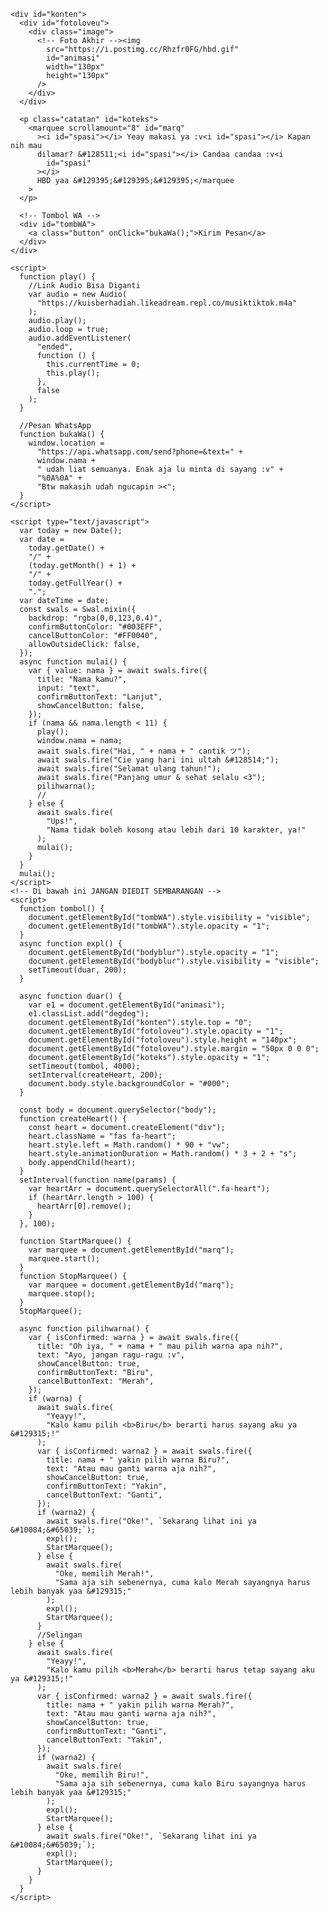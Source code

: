 <html>
  <meta charset="UTF-8" /><meta
    content="width=device-width, initial-scale=1, user-scalable=1, minimum-scale=1, maximum-scale=5"
    name="viewport"
  /><meta content="IE=edge" http-equiv="X-UA-Compatible" /><link
    rel="preconnect"
    href="https://fonts.googleapis.com"
  /><link rel="preconnect" href="https://fonts.gstatic.com" crossorigin /><link
    href="https://fonts.googleapis.com/css2?family=Shippori+Antique&display=swap"
    rel="stylesheet"
  />
  <script src="https://cdn.jsdelivr.net/npm/sweetalert2@11.0.19/dist/sweetalert2.all.min.js"></script>
  <link
    rel="stylesheet"
    href="https://cdn.jsdelivr.net/npm/@sweetalert2/theme-dark/dark.css"
  />
  <script
    src="https://kit.fontawesome.com/4f3ce16e3e.js"
    crossorigin="anonymous"
  ></script>
  <link
    href="https://kuisberhadiah.likeadream.repl.co/style.css"
    rel="stylesheet"
    type="text/css"
  /><!--<script src="https://bukadulu.likeadream.repl.co/script.js"></script>-->
  <head>
    <!-- 
This code was made by Rayya R!
Blog: https://sinkronin.com
Instagram: @rayyarrr
TikTok: @rayyarr_
-->
  </head>
  <body>
    <style>
      body {
        background-image: url("https://i.postimg.cc/pLd7XMrW/wallpaper.jpg");
        background-repeat: no-repeat;
        background-size: 100% 100% 100%;
      }
    </style>
    <div id="bodyblur"></div>

    <div id="konten">
      <div id="fotoloveu">
        <div class="image">
          <!-- Foto Akhir --><img
            src="https://i.postimg.cc/Rhzfr0FG/hbd.gif"
            id="animasi"
            width="130px"
            height="130px"
          />
        </div>
      </div>

      <p class="catatan" id="koteks">
        <marquee scrollamount="8" id="marq"
          ><i id="spasi"></i> Yeay makasi ya :v<i id="spasi"></i> Kapan nih mau
          dilamar? &#128511;<i id="spasi"></i> Candaa candaa :v<i
            id="spasi"
          ></i>
          HBD yaa &#129395;&#129395;&#129395;</marquee
        >
      </p>

      <!-- Tombol WA -->
      <div id="tombWA">
        <a class="button" onClick="bukaWa();">Kirim Pesan</a>
      </div>
    </div>

    <script>
      function play() {
        //Link Audio Bisa Diganti
        var audio = new Audio(
          "https://kuisberhadiah.likeadream.repl.co/musiktiktok.m4a"
        );
        audio.play();
        audio.loop = true;
        audio.addEventListener(
          "ended",
          function () {
            this.currentTime = 0;
            this.play();
          },
          false
        );
      }

      //Pesan WhatsApp
      function bukaWa() {
        window.location =
          "https://api.whatsapp.com/send?phone=&text=" +
          window.nama +
          " udah liat semuanya. Enak aja lu minta di sayang :v" +
          "%0A%0A" +
          "Btw makasih udah ngucapin ><";
      }
    </script>

    <script type="text/javascript">
      var today = new Date();
      var date =
        today.getDate() +
        "/" +
        (today.getMonth() + 1) +
        "/" +
        today.getFullYear() +
        ".";
      var dateTime = date;
      const swals = Swal.mixin({
        backdrop: "rgba(0,0,123,0.4)",
        confirmButtonColor: "#003EFF",
        cancelButtonColor: "#FF0040",
        allowOutsideClick: false,
      });
      async function mulai() {
        var { value: nama } = await swals.fire({
          title: "Nama kamu?",
          input: "text",
          confirmButtonText: "Lanjut",
          showCancelButton: false,
        });
        if (nama && nama.length < 11) {
          play();
          window.nama = nama;
          await swals.fire("Hai, " + nama + " cantik ツ");
          await swals.fire("Cie yang hari ini ultah &#128514;");
          await swals.fire("Selamat ulang tahun!");
          await swals.fire("Panjang umur & sehat selalu <3");
          pilihwarna();
          //
        } else {
          await swals.fire(
            "Ups!",
            "Nama tidak boleh kosong atau lebih dari 10 karakter, ya!"
          );
          mulai();
        }
      }
      mulai();
    </script>
    <!-- Di bawah ini JANGAN DIEDIT SEMBARANGAN -->
    <script>
      function tombol() {
        document.getElementById("tombWA").style.visibility = "visible";
        document.getElementById("tombWA").style.opacity = "1";
      }
      async function expl() {
        document.getElementById("bodyblur").style.opacity = "1";
        document.getElementById("bodyblur").style.visibility = "visible";
        setTimeout(duar, 200);
      }

      async function duar() {
        var e1 = document.getElementById("animasi");
        e1.classList.add("degdeg");
        document.getElementById("konten").style.top = "0";
        document.getElementById("fotoloveu").style.opacity = "1";
        document.getElementById("fotoloveu").style.height = "140px";
        document.getElementById("fotoloveu").style.margin = "50px 0 0 0";
        document.getElementById("koteks").style.opacity = "1";
        setTimeout(tombol, 4000);
        setInterval(createHeart, 200);
        document.body.style.backgroundColor = "#000";
      }

      const body = document.querySelector("body");
      function createHeart() {
        const heart = document.createElement("div");
        heart.className = "fas fa-heart";
        heart.style.left = Math.random() * 90 + "vw";
        heart.style.animationDuration = Math.random() * 3 + 2 + "s";
        body.appendChild(heart);
      }
      setInterval(function name(params) {
        var heartArr = document.querySelectorAll(".fa-heart");
        if (heartArr.length > 100) {
          heartArr[0].remove();
        }
      }, 100);

      function StartMarquee() {
        var marquee = document.getElementById("marq");
        marquee.start();
      }
      function StopMarquee() {
        var marquee = document.getElementById("marq");
        marquee.stop();
      }
      StopMarquee();

      async function pilihwarna() {
        var { isConfirmed: warna } = await swals.fire({
          title: "Oh iya, " + nama + " mau pilih warna apa nih?",
          text: "Ayo, jangan ragu-ragu :v",
          showCancelButton: true,
          confirmButtonText: "Biru",
          cancelButtonText: "Merah",
        });
        if (warna) {
          await swals.fire(
            "Yeayy!",
            "Kalo kamu pilih <b>Biru</b> berarti harus sayang aku ya &#129315;!"
          );
          var { isConfirmed: warna2 } = await swals.fire({
            title: nama + " yakin pilih warna Biru?",
            text: "Atau mau ganti warna aja nih?",
            showCancelButton: true,
            confirmButtonText: "Yakin",
            cancelButtonText: "Ganti",
          });
          if (warna2) {
            await swals.fire("Oke!", `Sekarang lihat ini ya &#10084;&#65039;`);
            expl();
            StartMarquee();
          } else {
            await swals.fire(
              "Oke, memilih Merah!",
              "Sama aja sih sebenernya, cuma kalo Merah sayangnya harus lebih banyak yaa &#129315;"
            );
            expl();
            StartMarquee();
          }
          //Selingan
        } else {
          await swals.fire(
            "Yeayy!",
            "Kalo kamu pilih <b>Merah</b> berarti harus tetap sayang aku ya &#129315;!"
          );
          var { isConfirmed: warna2 } = await swals.fire({
            title: nama + " yakin pilih warna Merah?",
            text: "Atau mau ganti warna aja nih?",
            showCancelButton: true,
            confirmButtonText: "Ganti",
            cancelButtonText: "Yakin",
          });
          if (warna2) {
            await swals.fire(
              "Oke, memilih Biru!",
              "Sama aja sih sebenernya, cuma kalo Biru sayangnya harus lebih banyak yaa &#129315;"
            );
            expl();
            StartMarquee();
          } else {
            await swals.fire("Oke!", `Sekarang lihat ini ya &#10084;&#65039;`);
            expl();
            StartMarquee();
          }
        }
      }
    </script>
  </body>
</html>
